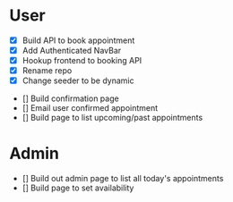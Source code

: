# User

- [x] Build API to book appointment
- [x] Add Authenticated NavBar
- [x] Hookup frontend to booking API
- [x] Rename repo
- [x] Change seeder to be dynamic
- [] Build confirmation page
- [] Email user confirmed appointment
- [] Build page to list upcoming/past appointments

# Admin

- [] Build out admin page to list all today's appointments
- [] Build page to set availability

